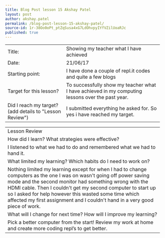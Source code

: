 ```yaml
---
title: Blog Post lesson 15 Akshay Patel
layout: post
author: akshay.patel
permalink: /blog-post-lesson-15-akshay-patel/
source-id: 1r-38Oo0oPt_ptZqSusa4xG7LdOhvpyIYfVZilUoaRJc
published: true
---
```

<table>
  <tr>
    <td>Title:</td>
    <td>Showing my teacher what I have achieved</td>
  </tr>
  <tr>
    <td>Date:</td>
    <td>21/06/17</td>
  </tr>
  <tr>
    <td>Starting point:</td>
    <td>I have done a couple of repl.it codes and quite a few blogs</td>
  </tr>
  <tr>
    <td>Target for this lesson?</td>
    <td>To successfully show my teacher what I have achieved in my computing lessons over the past year.</td>
  </tr>
  <tr>
    <td>Did I reach my target? 
(add details to "Lesson Review")</td>
    <td>I submitted everything he asked for. So yes i have reached my target.</td>
  </tr>
</table>


<table>
  <tr>
    <td>Lesson Review</td>
  </tr>
  <tr>
    <td>How did I learn? What strategies were effective? </td>
  </tr>
  <tr>
    <td>I listened to what we had to do and remembered what we had to hand it.</td>
  </tr>
  <tr>
    <td>What limited my learning? Which habits do I need to work on? </td>
  </tr>
  <tr>
    <td>Nothing limited my learning except for when I had to change computers as the one I was on wasn't going off power saving mode and the second monitor had something wrong with the HDMI cable. Then I couldn't get my second computer to start up so I asked for help however this wasted some time which affected my first assignment and I couldn't hand in a very good piece of work.</td>
  </tr>
  <tr>
    <td>What will I change for next time? How will I improve my learning?</td>
  </tr>
  <tr>
    <td>Pick a better computer from the start! Review my work at home and create more coding repl’s to get better.</td>
  </tr>
</table>


